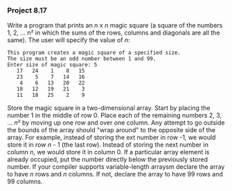 ### Project 8.17
Write a program that prints an *n* x *n* magic square (a square of the numbers
1, 2, ... n² in which the sums of the rows, columns and diagonals are all the
same). The user will specify the value of *n*:

```
This program creates a magic square of a specified size.
The size must be an odd number between 1 and 99.
Enter size of magic square: 5
   17   24    1    8   15
   23    5    7   14   16
    4    6   13   20   22
   10   12   19   21    3
   11   18   25    2    9
```

Store the magic square in a two-dimensional array. Start by placing the number 1
in the middle of row 0. Place each of the remaining numbers 2, 3, ... *n*² by
moving up one row and over one column. Any attempt to go outside the bounds of
the array should "wrap around" to the opposite side of the array. For example,
instead of storing the ext number in row -1, we would store it in row *n* - 1
(the last row). Instead of storing the next number in column *n*, we would store
it in column 0. If a particular array element is already occupied, put the
number directly below the previously stored number. If your compiler supports
variable-length arraysm declare the array to have *n* rows and *n* columns. If
not, declare the array to have 99 rows and 99 columns.